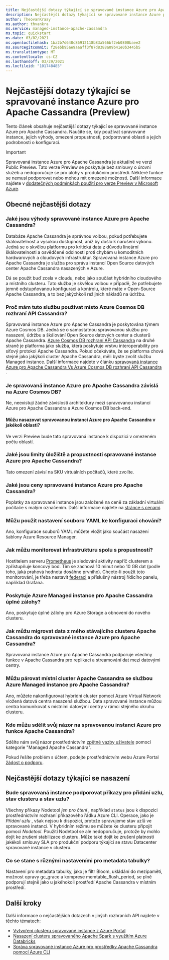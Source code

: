 ```yaml
---
title: Nejčastější dotazy týkající se spravované instance Azure pro Apache Cassandra z Azure Portal
description: Nejčastější dotazy týkající se spravované instance Azure pro Apache Cassandra. Tento článek popisuje otázky, kdy používat spravované instance, výhody, omezení propustnosti, podporované oblasti a další podrobnosti o konfiguraci.
author: TheovanKraay
ms.author: thvankra
ms.service: managed-instance-apache-cassandra
ms.topic: quickstart
ms.date: 03/02/2021
ms.openlocfilehash: 1ba2b7d648c86912118b83a566bf2eb0800baee2
ms.sourcegitcommit: f28ebb95ae9aaaff3f87d8388a09b41e0b3445b5
ms.translationtype: MT
ms.contentlocale: cs-CZ
ms.lasthandoff: 03/29/2021
ms.locfileid: "101748485"
---
```

# <a name="frequently-asked-questions-about-azure-managed-instance-for-apache-cassandra-preview"></a>Nejčastější dotazy týkající se spravované instance Azure pro Apache Cassandra (Preview)

Tento článek obsahuje nejčastější dotazy týkající se spravované instance Azure pro Apache Cassandra. Naučíte se, kdy používat spravované instance, jejich výhody, omezení propustnosti, podporované oblasti a jejich podrobnosti o konfiguraci.

> [!IMPORTANT]
> Spravovaná instance Azure pro Apache Cassandra je aktuálně ve verzi Public Preview.
> Tato verze Preview se poskytuje bez smlouvy o úrovni služeb a nedoporučuje se pro úlohy v produkčním prostředí. Některé funkce se nemusí podporovat nebo mohou mít omezené možnosti.
> Další informace najdete v [dodatečných podmínkách použití pro verze Preview v Microsoft Azure](https://azure.microsoft.com/support/legal/preview-supplemental-terms/).

## <a name="general-faq"></a>Obecné nejčastější dotazy

### <a name="what-are-the-benefits-azure-managed-instance-for-apache-cassandra"></a>Jaké jsou výhody spravované instance Azure pro Apache Cassandra?

Databáze Apache Cassandra je správnou volbou, pokud potřebujete škálovatelnost a vysokou dostupnost, aniž by došlo k narušení výkonu. Jedná se o skvělou platformu pro kritická data z důvodu lineární škálovatelnosti a osvědčené odolnosti proti chybám u komoditních hardwarových a cloudových infrastruktur. Spravovaná instance Azure pro Apache Cassandra je služba pro správu instancí Open Source datových center Apache Cassandra nasazených v Azure.

Dá se použít buď zcela v cloudu, nebo jako součást hybridního cloudového a místního clusteru. Tato služba je skvělou volbou v případě, že potřebujete jemně odstupňovanou konfiguraci a kontrolu, které máte v Open-Source Apache Cassandra, a to bez jakýchkoli režijních nákladů na údržbu.

### <a name="why-should-i-use-this-service-instead-of-azure-cosmos-db-cassandra-api"></a>Proč mám tuto službu používat místo Azure Cosmos DB rozhraní API Cassandra?

Spravovaná instance Azure pro Apache Cassandra je poskytována týmem Azure Cosmos DB. Jedná se o samostatnou spravovanou službu pro nasazení, údržbu a škálování Open Source datových center a clusterů Apache Cassandra. [Azure Cosmos DB rozhraní API Cassandra](../cosmos-db/cassandra-introduction.md) na druhé straně je platforma jako služba, která poskytuje vrstvu interoperability pro síťový protokol Apache Cassandra. Pokud očekáváte, že se platforma chová stejně jako jakýkoli cluster Apache Cassandra, měli byste zvolit službu Managed instance. Další informace najdete v článku [spravovaná instance Azure pro Apache Cassandra Vs Azure Cosmos DB rozhraní API Cassandra](compare-cosmosdb-managed-instance.md) .

### <a name="is-azure-managed-instance-for-apache-cassandra-dependent-on-azure-cosmos-db"></a>Je spravovaná instance Azure pro Apache Cassandra závislá na Azure Cosmos DB?

Ne, neexistují žádné závislosti architektury mezi spravovanou instancí Azure pro Apache Cassandra a Azure Cosmos DB back-end. 

#### <a name="can-i-deploy-azure-managed-instance-for-apache-cassandra-in-any-region"></a>Můžu nasazovat spravovanou instanci Azure pro Apache Cassandra v jakékoli oblasti?

Ve verzi Preview bude tato spravovaná instance k dispozici v omezeném počtu oblastí.

### <a name="what-are-the-storage-and-throughput-limits-of-azure-managed-instance-for-apache-cassandra"></a>Jaké jsou limity úložiště a propustnosti spravované instance Azure pro Apache Cassandra?

Tato omezení závisí na SKU virtuálních počítačů, které zvolíte.

### <a name="what-is-the-cost-of-azure-managed-instance-for-apache-cassandra"></a>Jaké jsou ceny spravované instance Azure pro Apache Cassandra?

Poplatky za spravované instance jsou založené na ceně za základní virtuální počítače s malým označením. Další informace najdete na [stránce s cenami](https://azure.microsoft.com/pricing/details/managed-instance-apache-cassandra/).

### <a name="can-i-use-yaml-file-settings-to-configure-behavior"></a>Můžu použít nastavení souboru YAML ke konfiguraci chování?

Ano, konfigurace souborů YAML můžete vložit jako součást nasazení šablony Azure Resource Manager.

### <a name="how-can-i-monitor-infrastructure-along-with-throughput"></a>Jak můžu monitorovat infrastrukturu spolu s propustností?

Hostitelem serveru [Prometheus](https://prometheus.io/docs/introduction/overview/) je sledování aktivity napříč clusterem a zpřístupňuje koncový bod. Tím se zachová 10 minut nebo 10 GB dat (podle toho, jaká prahová hodnota dosáhne prvního). Chcete-li použít toto monitorování, je třeba nastavit [federaci](https://prometheus.io/docs/prometheus/latest/federation/) a příslušný nástroj řídicího panelu, například Grafana.

### <a name="does-azure-managed-instance-for-apache-cassandra-provide-full-backups"></a>Poskytuje Azure Managed instance pro Apache Cassandra úplné zálohy?

Ano, poskytuje úplné zálohy pro Azure Storage a obnovení do nového clusteru.

### <a name="how-can-i-migrate-data-from-my-existing-apache-cassandra-cluster-to-azure-managed-instance-for-apache-cassandra"></a>Jak můžu migrovat data z mého stávajícího clusteru Apache Cassandra do spravované instance Azure pro Apache Cassandra?

Spravovaná instance Azure pro Apache Cassandra podporuje všechny funkce v Apache Cassandra pro replikaci a streamování dat mezi datovými centry.

### <a name="can-i-pair-an-on-premises-apache-cassandra-cluster-with-the-azure-managed-instance-for-apache-cassandra"></a>Můžu párovat místní cluster Apache Cassandra se službou Azure Managed instance pro Apache Cassandra?

Ano, můžete nakonfigurovat hybridní cluster pomocí Azure Virtual Network vložená datová centra nasazená službou. Data spravované instance můžou centra komunikovat s místními datovými centry v rámci stejného okruhu clusteru.

### <a name="where-can-i-give-feedback-on-azure-managed-instance-for-apache-cassandra-features"></a>Kde můžu sdělit svůj názor na spravovanou instanci Azure pro funkce Apache Cassandra?

Sdělte nám svůj názor prostřednictvím [zpětné vazby uživatele](https://feedback.azure.com/forums/263030-azure-cosmos-db?category_id=398548) pomocí kategorie "Managed Apache Cassandra".

Pokud řešíte problém s účtem, podejte prostřednictvím webu Azure Portal [žádost o podporu](https://ms.portal.azure.com/#blade/Microsoft_Azure_Support/HelpAndSupportBlade/newsupportrequest).

## <a name="deployment-specific-faq"></a>Nejčastější dotazy týkající se nasazení

### <a name="will-the-managed-instance-support-node-addition-cluster-status-and-node-status-commands"></a>Bude spravovaná instance podporovat příkazy pro přidání uzlu, stav clusteru a stav uzlu?

Všechny příkazy Nodetool *jen pro čtení* , například `status` jsou k dispozici prostřednictvím rozhraní příkazového řádku Azure CLI. Operace, jako je *Přidání uzlu* , však nejsou k dispozici, protože spravujeme stav uzlů ve spravované instanci. V hybridním režimu se můžete ke clusteru připojit pomocí *Nodetool*. Použití Nodetool se ale nedoporučuje, protože by mohlo dojít ke zrušení stabilizace clusteru. Může také dojít ke zrušení platnosti jakékoli smlouvy SLA pro produkční podporu týkající se stavu Datacenter spravované instance v clusteru.

### <a name="what-happens-with-various-settings-for-table-metadata"></a>Co se stane s různými nastaveními pro metadata tabulky?

Nastavení pro metadata tabulky, jako je filtr Bloom, ukládání do mezipaměti, možnost opravy gc_grace a komprese memtable_flush_period, se plně podporují stejně jako u jakéhokoli prostředí Apache Cassandra v místním prostředí.

## <a name="next-steps"></a>Další kroky

Další informace o nejčastějších dotazech v jiných rozhraních API najdete v těchto tématech:

* [Vytvoření clusteru spravované instance z Azure Portal](create-cluster-portal.md)
* [Nasazení clusteru spravovaného Apache Spark s využitím Azure Databricks](deploy-cluster-databricks.md)
* [Správa spravované instance Azure pro prostředky Apache Cassandra pomocí Azure CLI](manage-resources-cli.md)